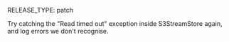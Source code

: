 RELEASE_TYPE: patch

Try catching the "Read timed out" exception inside S3StreamStore again, and log errors we don't recognise.